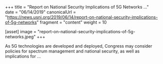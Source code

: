 +++
title = "Report on National Security Implications of 5G Networks ..."
date = "06/14/2019"
canonicalUrl = "https://news.usni.org/2019/06/14/report-on-national-security-implications-of-5g-networks"
fragment = "content"
weight = 10

[asset]
    image = "report-on-national-security-implications-of-5g-networks.jpeg"
+++

As 5G technologies are developed and deployed, Congress may consider 
policies for spectrum management and national security, as well as 
implications for ...
